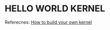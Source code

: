 # HELLO WORLD KERNEL
Referecnes: <a href= https://www.codeproject.com/Articles/1225196/Create-Your-Own-Kernel-In-C-2> How to build your own kernel </a>